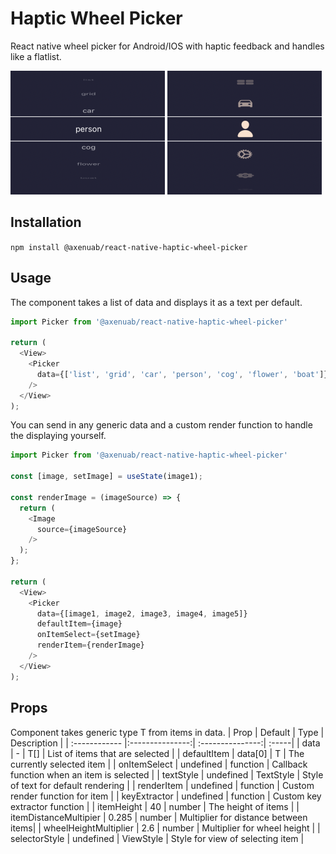 # Haptic Wheel Picker
React native wheel picker for Android/IOS with haptic feedback and handles like a flatlist.


![](https://github.com/Axenu-AB/react-native-haptic-wheel-picker/blob/main/example-text.png)  ![](https://github.com/Axenu-AB/react-native-haptic-wheel-picker/blob/main/example-image.png)


## Installation
`
npm install @axenuab/react-native-haptic-wheel-picker
`

## Usage
The component takes a list of data and displays it as a text per default.

```js
import Picker from '@axenuab/react-native-haptic-wheel-picker'

return (
  <View>
    <Picker
      data={['list', 'grid', 'car', 'person', 'cog', 'flower', 'boat']}
    />
  </View>
);
```

You can send in any generic data and a custom render function to handle the displaying yourself.

```js
import Picker from '@axenuab/react-native-haptic-wheel-picker'

const [image, setImage] = useState(image1);

const renderImage = (imageSource) => {
  return (
    <Image
      source={imageSource}
    />
  );
};

return (
  <View>
    <Picker
      data={[image1, image2, image3, image4, image5]}
      defaultItem={image}
      onItemSelect={setImage}
      renderItem={renderImage}
    />
  </View>
);
```
## Props
Component takes generic type T from items in data.
| Prop  | Default  | Type | Description |
| :------------ |:---------------:| :---------------:| :-----|
| data | - | T[] | List of items that are selected |
| defaultItem | data[0] | T | The currently selected item |
| onItemSelect | undefined | function | Callback function when an item is selected |
| textStyle | undefined | TextStyle | Style of text for default rendering |
| renderItem | undefined | function | Custom render function for item |
| keyExtractor | undefined | function | Custom key extractor function |
| itemHeight | 40 | number | The height of items |
| itemDistanceMultipier | 0.285 | number | Multiplier for distance between items|
| wheelHeightMultiplier | 2.6 | number | Multiplier for wheel height |
| selectorStyle | undefined | ViewStyle | Style for view of selecting item |

